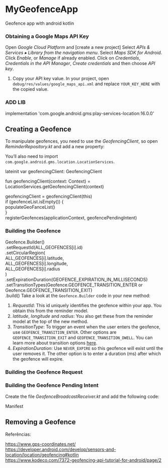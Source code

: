 # MyGeofenceApp
Geofence app with android kotlin
### Obtaining a Google Maps API Key
Open _Google Cloud Platform_ and [create a new project]
Select _APIs & Services ▸ Library from the navigation menu_.
Select _Maps SDK for Android_.  
Click _Enable_, or _Manage_ if already enabled.
Click on _Credentials_, _Credentials in the API Manager_, _Create credentials_ and then choose _API key_.
1.  Copy your API key value. In your project, open  `debug/res/values/google_maps_api.xml`  and replace  `YOUR_KEY_HERE`  with the copied value.

### ADD LIB
implementation 'com.google.android.gms:play-services-location:16.0.0'

## Creating a Geofence

To manipulate geofences, you need to use the  _GeofencingClient_, so open  _ReminderRepository.kt_  and add a new property:

You’ll also need to import  `com.google.android.gms.location.LocationServices`.

lateinit var geofencingClient: GeofencingClient

fun geofencingClient(context: Context) = LocationServices.getGeofencingClient(context)

geofencingClient = geofencingClient(this)  
if (geofenceList.isEmpty()) {  
populateGeoFanceList()  
}  
registerGeofences(applicationContext, geofencePendingIntent)

### Building the Geofence

Geofence.Builder()  
.setRequestId(ALL_GEOFENCES[i].id)  
.setCircularRegion(  
ALL_GEOFENCES[i].latitude,  
ALL_GEOFENCES[i].longitude,  
ALL_GEOFENCES[i].radius  
)  
.setExpirationDuration(GEOFENCE_EXPIRATION_IN_MILLISECONDS)  
.setTransitionTypes(Geofence.GEOFENCE_TRANSITION_ENTER or Geofence.GEOFENCE_TRANSITION_EXIT)  
.build()
Take a look at the  `Geofence.Builder`  code in your new method:

1.  _RequestId_: This id uniquely identifies the geofence within your app. You obtain this from the reminder model.
2.  _latitude_,  _longitude_  and  _radius_: You also get these from the reminder model at the top of the new method.
3.  _TransitionType_: To trigger an event when the user enters the geofence, use  `GEOFENCE_TRANSITION_ENTER`. Other options are  `GEOFENCE_TRANSITION_EXIT`  and  `GEOFENCE_TRANSITION_DWELL`. You can learn more about transition options  [here](https://developers.google.com/android/reference/com/google/android/gms/location/GeofencingRequest.Builder.html#setInitialTrigger(int)).
4.  _ExpirationDuration_: Use  `NEVER_EXPIRE`  so this geofence will exist until the user removes it. The other option is to enter a duration (ms) after which the geofence will expire.


### Building the Geofence Request


### Building the Geofence Pending Intent

Create the file  _GeofenceBroadcastReceiver.kt_  and add the following code:

Manifest

<receiver
android:name=".GeofenceBroadcastReceiver"
android:enabled="true"
android:exported="true" />
<service
android:name=".GeofenceTransitionsJobIntentService"
android:exported="true"
android:permission="android.permission.BIND_JOB_SERVICE" />

## Removing a Geofence



Referências:

https://www.gps-coordinates.net/  
https://developer.android.com/develop/sensors-and-location/location/geofencing#kotlin  
https://www.kodeco.com/7372-geofencing-api-tutorial-for-android/page/2